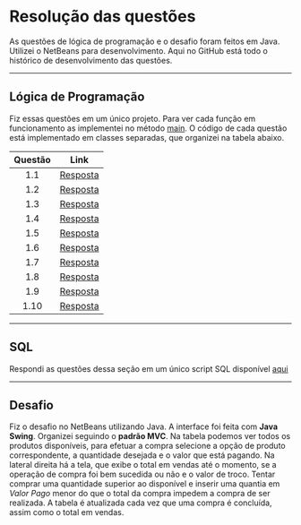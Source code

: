 # Resolução das questões

As questões de lógica de programação e o desafio foram feitos em Java. Utilizei o NetBeans para desenvolvimento. Aqui no GitHub está todo o histórico de desenvolvimento das questões.

---
## Lógica de Programação

Fiz essas questões em um único projeto. Para ver cada função em funcionamento as implementei no método [main](https://github.com/fabioTowers/questoes_luby/blob/master/LogicaProgramacao/src/logicaprogramacao/LogicaProgramacao.java "Método main"). O código de cada questão está implementado em classes separadas, que organizei na tabela abaixo.

Questão | Link
:--------:|:-----:
1.1 | [Resposta](https://github.com/fabioTowers/questoes_luby/blob/master/LogicaProgramacao/src/logicaprogramacao/Fatorial.java "Classe Fatorial.java")
1.2 | [Resposta](https://github.com/fabioTowers/questoes_luby/blob/master/LogicaProgramacao/src/logicaprogramacao/Premio.java "Classe Premio.java")
1.3 | [Resposta](https://github.com/fabioTowers/questoes_luby/blob/master/LogicaProgramacao/src/logicaprogramacao/Primos.java "Classe Primos.java")
1.4 | [Resposta](https://github.com/fabioTowers/questoes_luby/blob/master/LogicaProgramacao/src/logicaprogramacao/Vogais.java "Classe Vogais.java")
1.5 | [Resposta](https://github.com/fabioTowers/questoes_luby/blob/master/LogicaProgramacao/src/logicaprogramacao/Desconto.java "Classe Desconto.java")
1.6 | [Resposta](https://github.com/fabioTowers/questoes_luby/blob/master/LogicaProgramacao/src/logicaprogramacao/Datas.java "Classe Datas.java")
1.7 | [Resposta](https://github.com/fabioTowers/questoes_luby/blob/master/LogicaProgramacao/src/logicaprogramacao/Pares.java "Classe Pares.java")
1.8 | [Resposta](https://github.com/fabioTowers/questoes_luby/blob/master/LogicaProgramacao/src/logicaprogramacao/VetorNomes.java "Classe VetorNomes.java")
1.9 | [Resposta](https://github.com/fabioTowers/questoes_luby/blob/master/LogicaProgramacao/src/logicaprogramacao/Matriz.java "Classe Matriz.java")
1.10 | [Resposta](https://github.com/fabioTowers/questoes_luby/blob/master/LogicaProgramacao/src/logicaprogramacao/ComparaVetores.java "Classe ComparaVetores.java")

---
## SQL

Respondi as questões dessa seção em um único script SQL disponível [aqui](https://github.com/fabioTowers/questoes_luby/blob/master/SQL/questoes.sql "Respostas SQL")

---
## Desafio

Fiz o desafio no NetBeans utilizando Java. A interface foi feita com **Java Swing**. Organizei seguindo o **padrão MVC**.
Na tabela podemos ver todos os produtos disponíveis, para efetuar a compra selecione a opção de produto correspondente, a quantidade desejada e o valor que está pagando. Na lateral direita há a tela, que exibe o total em vendas até o momento, se a operação de compra foi bem sucedida ou não e o valor de troco.
Tentar comprar uma quantidade superior ao disponível e inserir uma quantia em _Valor Pago_ menor do que o total da compra impedem a compra de ser realizada. A tabela é atualizada cada vez que uma compra é concluída, assim como o total em vendas.


